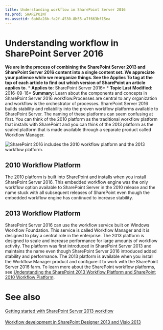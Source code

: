 ```yaml
---
title: Understanding workflow in SharePoint Server 2016
ms.prod: SHAREPOINT
ms.assetid: 6ab8a28b-fa2f-4530-8b55-a7f663bf15ea
---
```



# Understanding workflow in SharePoint Server 2016
 **We are in the process of combining the SharePoint Server 2013 and SharePoint Server 2016 content into a single content set. We appreciate your patience while we reorganize things. See the Applies To tag at the top of each article to find out which version of SharePoint an article applies to.** * **Applies to:** SharePoint Server 2016*  * **Topic Last Modified:** 2016-09-16* **Summary:** Learn about the components and concepts in SharePoint Server 2016 workflow.Processes are central to any organization and workflow is the orchestrator of processes. SharePoint Server 2016 builds stability and reliability into the proven workflow platforms available to SharePoint Server. The naming of these platforms can seem confusing at first. You can think of the 2010 platform as the traditional workflow platform that installs with SharePoint and you can think of the 2013 platform as the scaled platform that is made available through a separate product called Workflow Manager.
  
    
    
![SharePoint 2016 includes the 2010 workflow platform and the 2013 workflow platform.](images/)
  
    
    

## 2010 Workflow Platform

The 2010 platform is built into SharePoint and installs when you install SharePoint Server 2016. This embedded workflow engine was the only workflow option available to SharePoint Server in the 2010 release and the name stuck with all subsequent releases of SharePoint even though the embedded workflow engine has continued to increase stability.
## 2013 Workflow Platform

SharePoint Server 2016 can use the workflow service built on Windows Workflow Foundation. This service is called Workflow Manager and it is designed to play a central role in the enterprise. The 2013 platform is designed to scale and increase performance for large amounts of workflow activity. The platform was first introduced in SharePoint Server 2013 and maintains the name even though SharePoint Server 2016 introduced added stability and performance. The 2013 platform is available when you install the Workflow Manager product and configure it to work with the SharePoint Server 2016 farm. To learn more about the SharePoint workflow platforms, see  [Understanding the SharePoint 2013 Workflow Platform and SharePoint 2010 Workflow Platform](https://technet.microsoft.com/library/jj219638%28v=office.15%29.aspx).
# See also

#### 

 [Getting started with SharePoint Server 2013 workflow](html/getting-started-with-sharepoint-server-2013-workflow.md)
  
    
    

#### 

 [Workflow development in SharePoint Designer 2013 and Visio 2013](http://msdn.microsoft.com/en-us/library/jj163272%28v=office.15%29.aspx)
  
    
    

  
    
    

